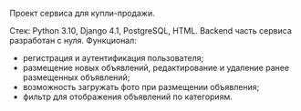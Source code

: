 Проект сервиса для купли-продажи.

Стек: Python 3.10, Django 4.1, PostgreSQL, HTML.
Backend часть сервиса разработан с нуля.
Функционал:
- регистрация и аутентификация пользователя;
- размещение новых объявлений, редактирование и удаление ранее размещенных объявлений;
- возможность загружать фото при размещении объявления;
- фильтр для отображения объявлений по категориям.
